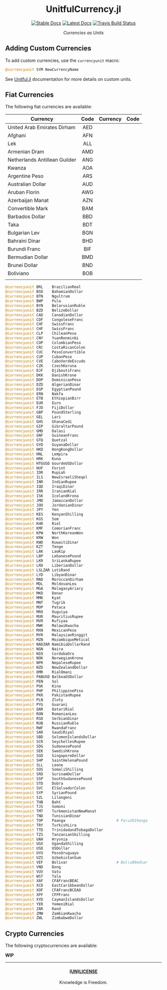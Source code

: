 <div align="center">

# UnitfulCurrency.jl

[![Stable Docs](https://img.shields.io/badge/docs-stable-blue.svg)](https://bhgomes.github.io/UnitfulCurrency.jl/stable)
[![Latest Docs](https://img.shields.io/badge/docs-latest-blue.svg)](https://bhgomes.github.io/UnitfulCurrency.jl/latest)
[![Travis Build Status](https://travis-ci.com/bhgomes/UnitfulCurrency.jl.svg?branch=master)](https://travis-ci.com/bhgomes/UnitfulCurrency.jl)

_Currencies as Units_

</div>

## Adding Custom Currencies

To add custom currencies, use the `currencyunit` macro:

```julia
@currencyunit SYM NewCurrencyName
```

See [Unitful.jl](https://github.com/PainterQubits/Unitful.jl) documentation for more details on custom units.

## Fiat Currencies

The following fiat currencies are available:

| Currency | Code | Currency | Code |
|----------|:----:|----------|:----:|
| United Arab Emirates Dirham | AED |  |  |
| Afghani | AFN |  |  |
| Lek | ALL |  |  |
| Armenian Dram | AMD |  |  |
| Netherlands Antillean Guilder | ANG |  |  |
| Kwanza | AOA |  |  |
| Argentine Peso | ARS |  |  |
| Australian Dollar | AUD |  |  |
| Aruban Florin | AWG |  |  |
| Azerbaijan Manat | AZN |  |  |
| Convertible Mark | BAM |  |  |
| Barbados Dollar | BBD |  |  |
| Taka | BDT |  |  |
| Bulgarian Lev | BGN |  |  |
| Bahraini Dinar | BHD |  |  |
| Burundi Franc | BIF |  |  |
| Bermudian Dollar | BMD |  |  |
| Brunei Dollar | BND |  |  |
| Boliviano | BOB |  |  |
|  |  |  |  |

```julia
@currencyunit BRL    BrazilianReal
@currencyunit BSD    BahamianDollar
@currencyunit BTN    Ngultrum
@currencyunit BWP    Pula
@currencyunit BYN    BelarusianRuble
@currencyunit BZD    BelizeDollar
@currencyunit CAD    CanadianDollar
@currencyunit CDF    CongoleseFranc
@currencyunit CHF    SwissFranc
@currencyunit CHF    SwissFranc
@currencyunit CLP    ChileanPeso
@currencyunit CNY    YuanRenminbi
@currencyunit COP    ColombianPeso
@currencyunit CRC    CostaRicanColon
@currencyunit CUC    PesoConvertible
@currencyunit CUP    CubanPeso
@currencyunit CVE    CaboVerdeEscudo
@currencyunit CZK    CzechKoruna
@currencyunit DJF    DjiboutiFranc
@currencyunit DKK    DanishKrone
@currencyunit DOP    DominicanPeso
@currencyunit DZD    AlgerianDinar
@currencyunit EGP    EgyptianPound
@currencyunit ERN    Nakfa
@currencyunit ETB    EthiopianBirr
@currencyunit EUR    Euro
@currencyunit FJD    FijiDollar
@currencyunit GBP    PoundSterling
@currencyunit GEL    Lari
@currencyunit GHS    GhanaCedi
@currencyunit GIP    GibraltarPound
@currencyunit GMD    Dalasi
@currencyunit GNF    GuineanFranc
@currencyunit GTQ    Quetzal
@currencyunit GYD    GuyanaDollar
@currencyunit HKD    HongKongDollar
@currencyunit HNL    Lempira
@currencyunit HRK    Kuna
@currencyunit HTGUSD GourdeUSDollar
@currencyunit HUF    Forint
@currencyunit IDR    Rupiah
@currencyunit ILS    NewIsraeliSheqel
@currencyunit INR    IndianRupee
@currencyunit IQD    IraqiDinar
@currencyunit IRR    IranianRial
@currencyunit ISK    IcelandKrona
@currencyunit JMD    JamaicanDollar
@currencyunit JOD    JordanianDinar
@currencyunit JPY    Yen
@currencyunit KES    KenyanShilling
@currencyunit KGS    Som
@currencyunit KHR    Riel
@currencyunit KMF    ComorianFranc
@currencyunit KPW    NorthKoreanWon
@currencyunit KRW    Won
@currencyunit KWD    KuwaitiDinar
@currencyunit KZT    Tenge
@currencyunit LAK    LaoKip
@currencyunit LBP    LebanesePound
@currencyunit LKR    SriLankaRupee
@currencyunit LRD    LiberianDollar
@currencyunit LSLZAR LotiRand
@currencyunit LYD    LibyanDinar
@currencyunit MAD    MoroccanDirham
@currencyunit MDL    MoldovanLeu
@currencyunit MGA    MalagasyAriary
@currencyunit MKD    Denar
@currencyunit MMK    Kyat
@currencyunit MNT    Tugrik
@currencyunit MOP    Pataca
@currencyunit MRO    Ouguiya
@currencyunit MUR    MauritiusRupee
@currencyunit MVR    Rufiyaa
@currencyunit MWK    MalawiKwacha
@currencyunit MXN    MexicanPeso
@currencyunit MYR    MalaysianRinggit
@currencyunit MZN    MozambiqueMetical
@currencyunit NADZAR NamibiaDollarRand
@currencyunit NGN    Naira
@currencyunit NIO    CordobaOro
@currencyunit NOK    NorwegianKrone
@currencyunit NPR    NepaleseRupee
@currencyunit NZD    NewZealandDollar
@currencyunit OMR    RialOmani
@currencyunit PABUSD BalboaUSDollar
@currencyunit PEN    Sol
@currencyunit PGK    Kina
@currencyunit PHP    PhilippinePiso
@currencyunit PKR    PakistanRupee
@currencyunit PLN    Zloty
@currencyunit PYG    Guarani
@currencyunit QAR    QatariRial
@currencyunit RON    RomanianLeu
@currencyunit RSD    SerbianDinar
@currencyunit RUB    RussianRuble
@currencyunit RWF    RwandaFranc
@currencyunit SAR    SaudiRiyal
@currencyunit SBD    SolomonIslandsDollar
@currencyunit SCR    SeychellesRupee
@currencyunit SDG    SudanesePound
@currencyunit SEK    SwedishKrona
@currencyunit SGD    SingaporeDollar
@currencyunit SHP    SaintHelenaPound
@currencyunit SLL    Leone
@currencyunit SOS    SomaliShilling
@currencyunit SRD    SurinamDollar
@currencyunit SSP    SouthSudanesePound
@currencyunit STD    Dobra
@currencyunit SVC    ElSalvadorColon
@currencyunit SYP    SyrianPound
@currencyunit SZL    Lilangeni
@currencyunit THB    Baht
@currencyunit TJS    Somoni
@currencyunit TMT    TurkmenistanNewManat
@currencyunit TND    TunisianDinar
@currencyunit TOP    Paanga                       # Pa\u2019anga
@currencyunit TRY    TurkishLira
@currencyunit TTD    TrinidadandTobagoDollar
@currencyunit TZS    TanzanianShilling
@currencyunit UAH    Hryvnia
@currencyunit UGX    UgandaShilling
@currencyunit USD    USDollar
@currencyunit UYU    PesoUruguayo
@currencyunit UZS    UzbekistanSum
@currencyunit VEF    Bolivar                      # Bol\u00edvar
@currencyunit VND    Dong
@currencyunit VUV    Vatu
@currencyunit WST    Tala
@currencyunit XAF    CFAFrancBEAC
@currencyunit XCD    EastCaribbeanDollar
@currencyunit XOF    CFAFrancBCEAO
@currencyunit XPF    CFPFranc
@currencyunit XYD    CaymanIslandsDollar
@currencyunit YER    YemeniRial
@currencyunit ZAR    Rand
@currencyunit ZMW    ZambianKwacha
@currencyunit ZWL    ZimbabweDollar
```

## Crypto Currencies

The following cryptocurrencies are available:

**WIP**

---
<div align="center">

#### [(UN)LICENSE](UNLICENSE)
Knowledge is Freedom.
</div>
